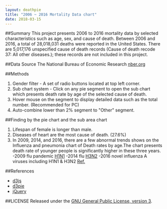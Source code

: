 ```yaml
---
layout: deathpie
title: "2006 ~ 2016 Mortality Data chart"
date: 2018-03-15
---
```

##Summary
This project presents 2006 to 2016 mortality data by selected characteristics such as age, sex, and cause of death. Between 2006 and 2016, a total of 28,018,031 deaths were reported in the United States. There are 5,017,176 unspecified cause of death records (Cause of death recode 37: All other diseases.); these records are not included in this project. 

##Data Source
The National Bureau of Economic Research [nber.org](http://www.nber.org/data/vital-statistics-mortality-data-multiple-cause-of-death.html)

##Methods
1. Gender filter - A set of radio buttons located at top left corner.
2. Sub chart system - Click on any pie segment to open the sub chart which presents death rate by age of the selected cause of death. 
3. Hover mouse on the segment to display detailed data such as the total number. (Recommended for PC)
4. Auto-combine lower than 2% segment to "Other" segment. 

##Finding by the pie chart and the sub area chart
1. Lifespan of female is longer than male.
2. Diseases of heart are the most cause of death. (27.6%)
3. In 2009, 2014, and 2016, there are a few abnormal trends shows on the Influenza and pneumonia chart of Death rates by age.The chart presents death rate of younger people is significantly higher in these three years. 
    -2009 flu pandemic [H1N1](https://en.wikipedia.org/wiki/2009_flu_pandemic_vaccine)
    -2014 flu [H3N2](https://www.cdc.gov/flu/pastseasons/1415season.htm)
    -2016 novel influenza A viruses including H1N1 & H3N2 [Ref.](https://www.cdc.gov/flu/about/season/flu-season-2015-2016.htm)

##References
- [d3js](https://d3js.org/)
- [d3pie](http://d3pie.org/)
- [jQuery](https://jquery.com/)

##LICENSE
Released under the [GNU General Public License, version 3](https://opensource.org/licenses/GPL-3.0).